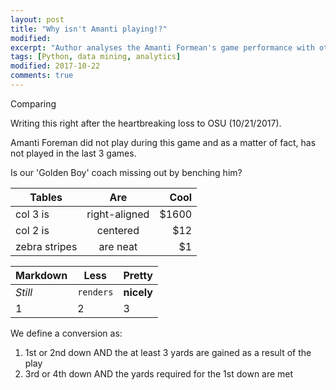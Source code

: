 ```yaml
---
layout: post
title: "Why isn't Amanti playing!?"
modified:
excerpt: "Author analyses the Amanti Formean's game performance with other WR in the team"
tags: [Python, data mining, analytics]
modified: 2017-10-22
comments: true
---
```


Comparing

Writing this right after the heartbreaking loss to OSU (10/21/2017). 

Amanti Foreman did not play during this game and as a matter of fact, has not played in the last 3 games. 

Is our 'Golden Boy' coach missing out by benching him?


| Tables        | Are           | Cool  |
| ------------- |:-------------:| -----:|
| col 3 is      | right-aligned | $1600 |
| col 2 is      | centered      |   $12 |
| zebra stripes | are neat      |    $1 | 



Markdown | Less | Pretty
--- | --- | ---
*Still* | `renders` | **nicely**
1 | 2 | 3

We define a conversion as:

1. 1st or 2nd down AND the at least 3 yards are gained as a result of the play
2. 3rd or 4th down AND the yards required for the 1st down are met


